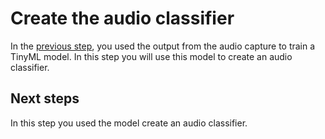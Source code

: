 # Create the audio classifier

In the [previous step](./train-model.md), you used the output from the audio capture to train a TinyML model. In this step you will use this model to create an audio classifier.

##

## Next steps

In this step you used the model create an audio classifier.
